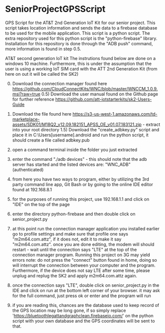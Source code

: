 # SeniorProjectGPSScript
GPS Script for the AT&amp;T 2nd Generation IoT Kit for our senior project. This script takes location information and sends the data to a firebase database to be used for the mobile application. This script is a python script. The extra repository used for this python script is the "python-firebase" library. Installation for this repository is done through the "ADB push" command, more information is found in step 0.5.


AT&T second generation IoT kit
The instrutions found below are done on a windows 10 machine. Furthermore, this is under the assumption that the user is using a working IoT SIM card with the ATT 2nd Generation Kit (from here on out it will be called the SK2)


0) Download the connection manager found here https://github.com/CloudConnectKits/WNC/blob/master/WNCCM_1.0.9.msi?raw=true
0.5) Download the user manual found on the Github page for further reference https://github.com/att-iotstarterkits/sk2-Users-Guide

1) Download the file found here https://s3-us-west-1.amazonaws.com/td-marketplace-assets/SDK01/M18Q2_v12.09.182151_APSS_OE_v01.07.183121.zip - extract into your root directory
1.5) Download the "create_adbkey.py" script and place it in C:\\Users\[username]\.android and run the python script, it should create a file called adbkey.pub 
2) open a command terminal inside the folder you just extracted
3) enter the command "./adb devices" - this should note that the adb server has started and the listed devices are: "WNC_ADB" (authenticated)
4) from here you have two ways to program, either by utilizing the 3rd party command line app, Git Bash or by going to the online IDE editor found at 192.168.8.1
5) for the purposes of running this project, use 192.168.1.1 and click on "IDE" on the top of the page
6) enter the directory python-firebase and then double click on senior_project.py
7) at this point run the connection manager application you installed earlier go to profile settings and make sure that profile one says "m2m64.com.attz", if it does not, edit it to make it say "m2m64.com.attz".
	once you are done editing, the modem will should restart - wait until the connection says "LTE" at the top of the connection manager program. Running this project on 3G may yield errors
	note: do not press the "connect" button found in home, doing so will interrupt the connection between your computer and the program. Furthermore, if the device does not say LTE after some time, please unplug and replug the SK2 and apply m2m64.com.attz again.
8) once the connection says "LTE", double click on senior_project.py in the IDE and click on run at the bottom left corner of your browser. it may ask for the full command, just press ok or enter and the program will run
9) if you are reading this, chances are the database used to keep record of the GPS location may be long gone, if so simply replace 'https://bluetoothlegattandgraphclean.firebaseio.com/' on the python script with your own database and the GPS coordinates will be sent to that.


